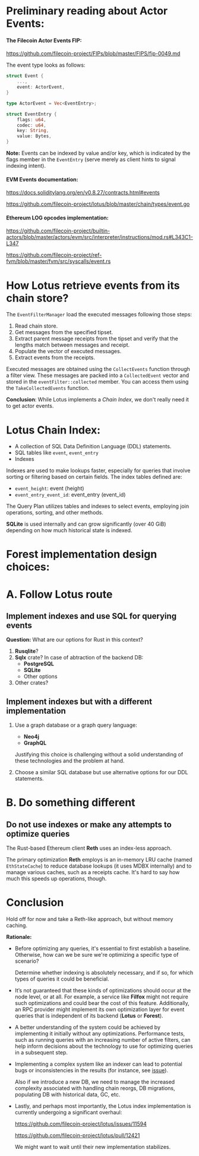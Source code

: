 
# Preliminary reading about Actor Events:

#### The Filecoin Actor Events FIP:

https://github.com/filecoin-project/FIPs/blob/master/FIPS/fip-0049.md

The event type looks as follows:

```rust
struct Event {
    ...,
    event: ActorEvent,
}

type ActorEvent = Vec<EventEntry>;

struct EventEntry {
    flags: u64,
    codec: u64,
    key: String,
    value: Bytes,
}
```

**Note:** Events can be indexed by value and/or key, which is indicated by the flags member in the `EventEntry` (serve merely as client hints to signal indexing intent).

####  EVM Events documentation:

https://docs.soliditylang.org/en/v0.8.27/contracts.html#events

https://github.com/filecoin-project/lotus/blob/master/chain/types/event.go

#### Ethereum LOG opcodes implementation:

https://github.com/filecoin-project/builtin-actors/blob/master/actors/evm/src/interpreter/instructions/mod.rs#L343C1-L347

https://github.com/filecoin-project/ref-fvm/blob/master/fvm/src/syscalls/event.rs

# How Lotus retrieve events from its chain store?

The `EventFilterManager` load the executed messages following those steps:
  1. Read chain store.
  2. Get messages from the specified tipset.
  3. Extract parent message receipts from the tipset and verify that the lengths match between messages and receipt.
  4. Populate the vector of executed messages.
  5. Extract events from the receipts.

Executed messages are obtained using the `CollectEvents` function through a filter view. These messages are packed into a `CollectedEvent` vector and stored in the `eventFilter::collected` member. You can access them using the `TakeCollectedEvents` function.

**Conclusion**: While Lotus implements a _Chain Index_, we don't really need it to get actor events.

# Lotus Chain Index:

- A collection of SQL Data Definition Language (DDL) statements.
- SQL tables like `event`, `event_entry`
- Indexes

Indexes are used to make lookups faster, especially for queries that involve sorting or filtering based on certain fields.
The index tables defined are:
  - `event_height`: event (height)
  - `event_entry_event_id`: event_entry (event_id)

The Query Plan utilizes tables and indexes to select events, employing join operations, sorting, and other methods.

**SQLite** is used internally and can grow significantly (over 40 GiB) depending on how much historical state is indexed.

# Forest implementation design choices:

# A. Follow Lotus route

## Implement indexes and use SQL for querying events
**Question:** What are our options for Rust in this context?
  1. **Rusqlite**?
  2. **Sqlx** crate?
     In case of abtraction of the backend DB:
     - **PostgreSQL**
     - **SQLite**
     - Other options
  3. Other crates?

## Implement indexes but with a different implementation
1. Use a graph database or a graph query language:
    - **Neo4j**
    - **GraphQL**
    
   Justifying this choice is challenging without a solid understanding of these technologies and the problem at hand.

2. Choose a similar SQL database but use alternative options for our DDL statements.

# B. Do something different

## Do not use indexes or make any attempts to optimize queries

The Rust-based Ethereum client **Reth** uses an index-less approach.

The primary optimization **Reth** employs is an in-memory LRU cache (named `EthStateCache`) to reduce database lookups (it uses MDBX internally) and to manage various caches, such as a receipts cache. It's hard to say how much this speeds up operations, though.

# Conclusion

Hold off for now and take a Reth-like approach, but without memory caching.

**Rationale:**

- Before optimizing any queries, it's essential to first establish a baseline. Otherwise, how can we be sure we're optimizing a specific type of scenario?
  
  Determine whether indexing is absolutely necessary, and if so, for which types of queries it could be beneficial.

- It’s not guaranteed that these kinds of optimizations should occur at the node level, or at all. For example, a service like **Filfox** might not require such optimizations and could bear the cost of this feature. Additionally, an RPC provider might implement its own optimization layer for event queries that is independent of its backend (**Lotus** or **Forest**).

- A better understanding of the system could be achieved by implementing it initially without any optimizations. Performance tests, such as running queries with an increasing number of active filters, can help inform decisions about the technology to use for optimizing queries in a subsequent step.

- Implementing a complex system like an indexer can lead to potential bugs or inconsistencies in the results (for instance, see [issue](https://github.com/filecoin-project/lotus/issues/12254)).

  Also if we introduce a new DB, we need to manage the increased complexity associated with handling chain reorgs, DB migrations, populating DB with historical data, GC, etc.

- Lastly, and perhaps most importantly, the Lotus index implementation is currently undergoing a significant overhaul:

  https://github.com/filecoin-project/lotus/issues/11594
  
  https://github.com/filecoin-project/lotus/pull/12421
  
  We might want to wait until their new implementation stabilizes.
